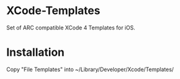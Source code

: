 XCode-Templates
=============
Set of ARC compatible XCode 4 Templates for iOS.

Installation
=============
Copy "File Templates" into ~/Library/Developer/Xcode/Templates/